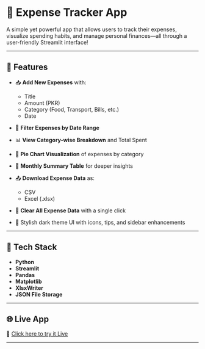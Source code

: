 # 💸 Expense Tracker App

A simple yet powerful app that allows users to track their expenses, visualize spending habits, and manage personal finances—all through a user-friendly Streamlit interface!

---

## 🚀 Features

- 📥 **Add New Expenses** with:
  - Title  
  - Amount (PKR)  
  - Category (Food, Transport, Bills, etc.)  
  - Date  

- 📅 **Filter Expenses by Date Range**

- 📊 **View Category-wise Breakdown** and Total Spent

- 🥧 **Pie Chart Visualization** of expenses by category

- 📆 **Monthly Summary Table** for deeper insights

- 📤 **Download Expense Data** as:
  - CSV  
  - Excel (.xlsx)

- 🧹 **Clear All Expense Data** with a single click

- 🎨 Stylish dark theme UI with icons, tips, and sidebar enhancements

---

## 🧪 Tech Stack

- **Python**
- **Streamlit**
- **Pandas**
- **Matplotlib**
- **XlsxWriter**
- **JSON File Storage**

---


## 🌐 Live App

🔗 [Click here to try it Live](https://zi-expense-tracker.streamlit.app/)  

---

